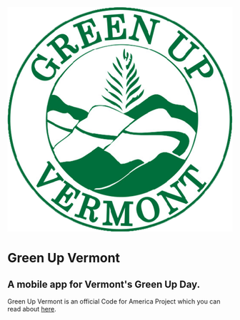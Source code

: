 
![Alt](./assets/app.png "Green Up Vermont Logo")
# Green Up Vermont
## A mobile app for Vermont's Green Up Day.
Green Up Vermont is an official Code for America Project which you can read about [here](http://codeforbtv.org/projects/greenup-app).


